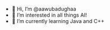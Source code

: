 - 👋 Hi, I’m @aawubadughaa
- 👀 I’m interested in all things AI!
- 🌱 I’m currently learning Java and C++

<!---
aawubadughaa/aawubadughaa is a ✨ special ✨ repository because its `README.md` (this file) appears on your GitHub profile.
You can click the Preview link to take a look at your changes.
--->
